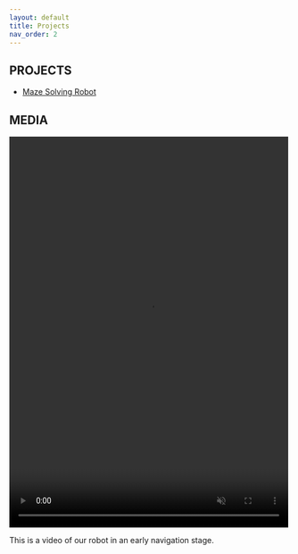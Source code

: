```yaml
---
layout: default
title: Projects
nav_order: 2
---
```


## PROJECTS
  
- [Maze Solving Robot](mazebot.md)
  
## MEDIA
  
<video width="500" height="700" src="IMG_6084.mp4" type="video/mp4" preload="auto" autoplay muted loop>
</video>
  
This is a video of our robot in an early navigation stage.  